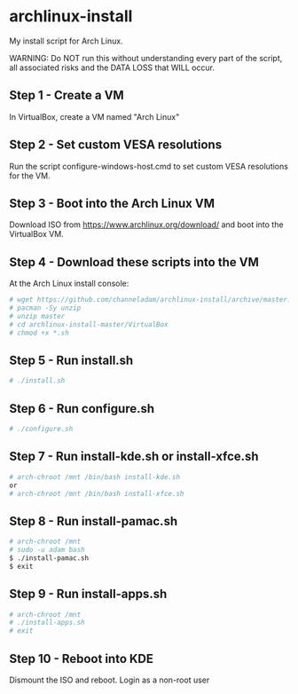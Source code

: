 # archlinux-install
My install script for Arch Linux.

WARNING: Do NOT run this without understanding every part of the script, all associated risks and the DATA LOSS that WILL occur.

## Step 1 - Create a VM
In VirtualBox, create a VM named "Arch Linux"

## Step 2 - Set custom VESA resolutions
Run the script configure-windows-host.cmd to set custom VESA resolutions for the VM.

## Step 3 - Boot into the Arch Linux VM
Download ISO from https://www.archlinux.org/download/ and boot into the  VirtualBox VM.

## Step 4 - Download these scripts into the VM
At the Arch Linux install console:
``` bash
# wget https://github.com/channeladam/archlinux-install/archive/master.zip
# pacman -Sy unzip
# unzip master
# cd archlinux-install-master/VirtualBox
# chmod +x *.sh
```

## Step 5 - Run install.sh
``` bash
# ./install.sh
```

## Step 6 - Run configure.sh
``` bash
# ./configure.sh
```

## Step 7 - Run install-kde.sh or install-xfce.sh
``` bash
# arch-chroot /mnt /bin/bash install-kde.sh
or
# arch-chroot /mnt /bin/bash install-xfce.sh
```

## Step 8 - Run install-pamac.sh
``` bash
# arch-chroot /mnt
# sudo -u adam bash
$ ./install-pamac.sh
$ exit
```

## Step 9 - Run install-apps.sh
``` bash
# arch-chroot /mnt
# ./install-apps.sh
# exit
```

## Step 10 - Reboot into KDE
Dismount the ISO and reboot.
Login as a non-root user
